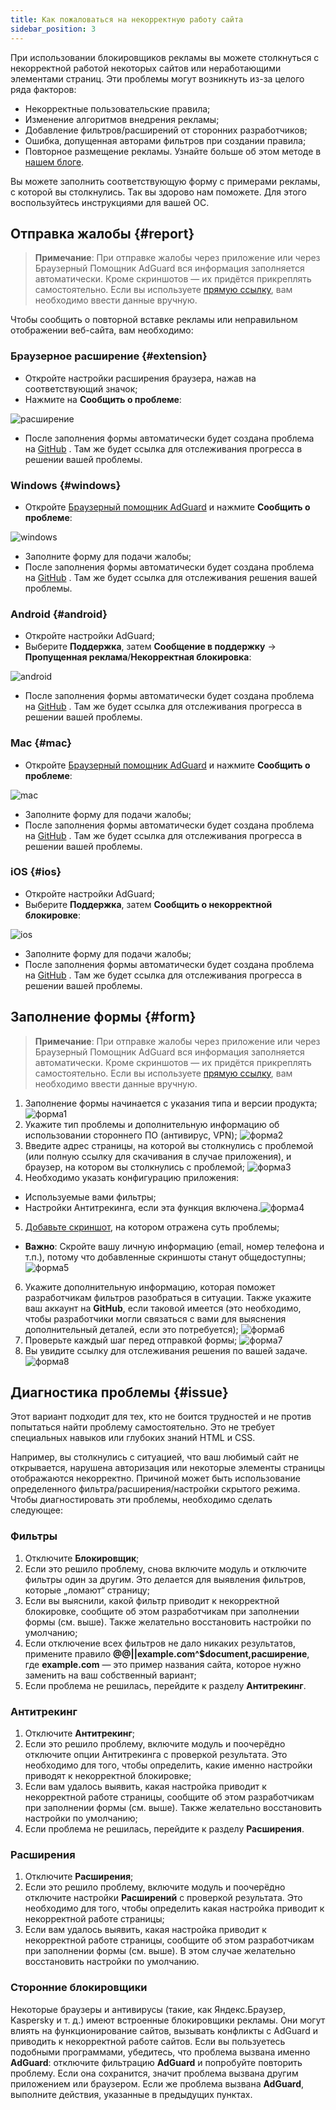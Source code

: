 ```yaml
---
title: Как пожаловаться на некорректную работу сайта
sidebar_position: 3
---
```



При использовании блокировщиков рекламы вы можете столкнуться с некорректной работой некоторых сайтов или неработающими элементами страниц. Эти проблемы могут возникнуть из-за целого ряда факторов:

* Некорректные пользовательские правила;
* Изменение алгоритмов внедрения рекламы;
* Добавление фильтров/расширений от сторонних разработчиков;
* Ошибка, допущенная авторами фильтров при создании правила;
* Повторное размещение рекламы. Узнайте больше об этом методе в [нашем блоге](https://adguard.com/ru/blog/ad-reinsertion.html).

Вы можете заполнить соответствующую форму с примерами рекламы, с которой вы столкнулись. Так вы здорово нам поможете. Для этого воспользуйтесь инструкциями для вашей ОС.

## Отправка жалобы {#report}

> **Примечание**: При отправке жалобы через приложение или через Браузерный Помощник AdGuard вся информация заполняется автоматически. Кроме скриншотов — их придётся прикреплять самостоятельно. Если вы используете [прямую ссылку](https://reports.adguard.com/new_issue.html), вам необходимо ввести данные вручную.

Чтобы сообщить о повторной вставке рекламы или неправильном отображении веб-сайта, вам необходимо:

### Браузерное расширение {#extension}

* Откройте настройки расширения браузера, нажав на соответствующий значок;
* Нажмите на **Сообщить о проблеме**:

![расширение](https://cdn.adguard.com/public/Adguard/kb/newscreenshots/Techsupp/extension1ru.png)

* После заполнения формы автоматически будет создана проблема на [GitHub](https://github.com/AdguardTeam/AdguardFilters/issues) . Там же будет ссылка для отслеживания прогресса в решении вашей проблемы.

### Windows {#windows}

* Откройте [Браузерный помощник AdGuard](https://kb.adguard.com/en/windows/features/browser-assistant) и нажмите **Сообщить о проблеме**:

![windows](https://cdn.adguard.com/public/Adguard/kb/Windows/browser-assistant-ru.png)

* Заполните форму для подачи жалобы;
* После заполнения формы автоматически будет создана проблема на [GitHub](https://github.com/AdguardTeam/AdguardFilters/issues) . Там же будет ссылка для отслеживания решения вашей проблемы.

### Android {#android}

* Откройте настройки AdGuard;
* Выберите **Поддержка**, затем **Сообщение в поддержку** -> **Пропущенная реклама**/**Некорректная блокировка**:

![android](https://cdn.adguard.com/public/Adguard/kb/newscreenshots/Techsupp/android1ru.png)

* После заполнения формы автоматически будет создана проблема на [GitHub](https://github.com/AdguardTeam/AdguardFilters/issues) . Там же будет ссылка для отслеживания прогресса в решении вашей проблемы.

### Mac {#mac}

* Откройте [Браузерный помощник AdGuard](https://kb.adguard.com/en/macos/overview/browser-assistant) и нажмите **Сообщить о проблеме**:

![mac](https://cdn.adguard.com/public/Adguard/kb/MAC/browser-assistant-ru.png)

* Заполните форму для подачи жалобы;
* После заполнения формы автоматически будет создана проблема на [GitHub](https://github.com/AdguardTeam/AdguardFilters/issues) . Там же будет ссылка для отслеживания прогресса в решении вашей проблемы.

### iOS {#ios}

* Откройте настройки AdGuard;
* Выберите **Поддержка**, затем **Сообщить о некорректной блокировке**:

![ios](https://cdn.adguard.com/content/Kb/ad_blocker/guides/ios_issue.png)

* Заполните форму для подачи жалобы;
* После заполнения формы автоматически будет создана проблема на [GitHub](https://github.com/AdguardTeam/AdguardFilters/issues) . Там же будет ссылка для отслеживания прогресса в решении вашей проблемы.

## Заполнение формы {#form}

> **Примечание**: При отправке жалобы через приложение или через Браузерный Помощник AdGuard вся информация заполняется автоматически. Кроме скриншотов — их придётся прикреплять самостоятельно. Если вы используете [прямую ссылку](https://reports.adguard.com/en/new_issue.html), вам необходимо ввести данные вручную.

1. Заполнение формы начинается с указания типа и версии продукта; ![форма1](https://cdn.adguard.com/public/Adguard/kb/newscreenshots/Techsupp/forma1ru.png)
2. Укажите тип проблемы и дополнительную информацию об использовании стороннего ПО (антивирус, VPN); ![форма2](https://cdn.adguard.com/public/Adguard/kb/newscreenshots/Techsupp/forma2ru.png)
3. Введите адрес страницы, на которой вы столкнулись с проблемой (или полную ссылку для скачивания в случае приложения), и браузер, на котором вы столкнулись с проблемой; ![форма3](https://cdn.adguard.com/public/Adguard/kb/newscreenshots/Techsupp/forma3ru.png)
4. Необходимо указать конфигурацию приложения:
* Используемые вами фильтры;
* Настройки Антитрекинга, если эта функция включена.![форма4](https://cdn.adguard.com/content/kb/ad_blocker/guides/forma4en.png)
5. [Добавьте скриншот](../take-screenshot), на котором отражена суть проблемы;
* **Важно**: Скройте вашу личную информацию (email, номер телефона и т.п.), потому что добавленные скриншоты станут общедоступны; ![форма5](https://cdn.adguard.com/public/Adguard/kb/newscreenshots/Techsupp/forma5ru.png)
6. Укажите дополнительную информацию, которая поможет разработчикам фильтров разобраться в ситуации. Также укажите ваш аккаунт на **GitHub**, если таковой имеется (это необходимо, чтобы разработчики могли связаться с вами для выяснения дополнительный деталей, если это потребуется); ![форма6](https://cdn.adguard.com/public/Adguard/kb/newscreenshots/Techsupp/forma6ru.png)
7. Проверьте каждый шаг перед отправкой формы; ![форма7](https://cdn.adguard.com/content/Kb/ad_blocker/guides/forma7en.png)
8. Вы увидите ссылку для отслеживания решения по вашей задаче.![форма8](https://cdn.adguard.com/public/Adguard/kb/newscreenshots/Techsupp/forma8ru.png)

## Диагностика проблемы {#issue}

Этот вариант подходит для тех, кто не боится трудностей и не против попытаться найти проблему самостоятельно. Это не требует специальных навыков или глубоких знаний HTML и CSS.

Например, вы столкнулись с ситуацией, что ваш любимый сайт не открывается, нарушена авторизация или некоторые элементы страницы отображаются некорректно. Причиной может быть использование определенного фильтра/расширения/настройки скрытого режима. Чтобы диагностировать эти проблемы, необходимо сделать следующее:

### **Фильтры**

1. Отключите **Блокировщик**;
2. Если это решило проблему, снова включите модуль и отключите фильтры один за другим. Это делается для выявления фильтров, которые „ломают“ страницу;
3. Если вы выяснили, какой фильтр приводит к некорректной блокировке, сообщите об этом разработчикам при заполнении формы (см. выше). Также желательно восстановить настройки по умолчанию;
4. Если отключение всех фильтров не дало никаких результатов, примените правило **@@||example.com^$document,расширение**, где **example.com** — это пример названия сайта, которое нужно заменить на ваш собственный вариант;
5. Если проблема не решилась, перейдите к разделу **Антитрекинг**.

### **Антитрекинг**

1. Отключите **Антитрекинг**;
2. Если это решило проблему, включите модуль и поочерёдно отключите опции Антитрекинга c проверкой результата. Это необходимо для того, чтобы определить, какие именно настройки приводят к некорректной блокировке;
3. Если вам удалось выявить, какая настройка приводит к некорректной работе страницы, сообщите об этом разработчикам при заполнении формы (см. выше). Также желательно восстановить настройки по умолчанию;
4. Если проблема не решилась, перейдите к разделу **Расширения**.

### **Расширения**

1. Отключите **Расширения**;
2. Если это решило проблему, включите модуль и поочерёдно отключите настройки **Расширений** с проверкой результата.  Это необходимо для того, чтобы определить какая настройка приводит к некорректной работе страницы;
3. Если вам удалось выявить, какая настройка приводит к некорректной работе страницы, сообщите об этом разработчикам при заполнении формы (см. выше). В этом случае желательно восстановить настройки по умолчанию.

### **Сторонние блокировщики**
Некоторые браузеры и антивирусы (такие, как Яндекс.Браузер, Kaspersky и т. д.) имеют встроенные блокировщики рекламы. Они могут влиять на функционирование сайтов, вызывать конфликты с AdGuard и приводить к некорректной работе сайтов. Если вы пользуетесь подобными программами, убедитесь, что проблема вызвана именно **AdGuard**: отключите фильтрацию **AdGuard** и попробуйте повторить проблему.  Если она сохранится, значит проблема вызвана другим приложением или браузером. Если же проблема вызвана **AdGuard**, выполните действия, указанные в предыдущих пунктах.